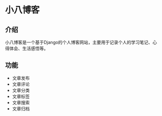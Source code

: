 # 小八博客
## 介绍
小八博客是一个基于Django的个人博客网站，主要用于记录个人的学习笔记、心得体会、生活感悟等。
## 功能
- 文章发布
- 文章评论
- 文章分类
- 文章标签
- 文章搜索
- 文章归档